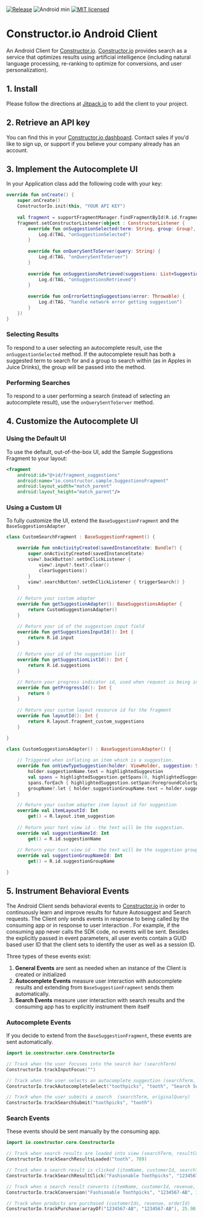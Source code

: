 [![Release](https://jitpack.io/v/Constructor-io/constructorio-client-android.svg)](https://jitpack.io/#Constructor-io/constructorio-client-android) ![Android min](https://img.shields.io/badge/Android-4.4%2B-green.svg) [![MIT licensed](https://img.shields.io/badge/license-MIT-blue.svg)](https://github.com/Constructor-io/constructorio-client-android/blob/master/LICENSE)

# Constructor.io Android Client

An Android Client for [Constructor.io](http://constructor.io/).  [Constructor.io](http://constructor.io/) provides search as a service that optimizes results using artificial intelligence (including natural language processing, re-ranking to optimize for conversions, and user personalization).

## 1. Install

Please follow the directions at [Jitpack.io](https://jitpack.io/#Constructor-io/constructorio-client-android/v1.3.0) to add the client to your project.

## 2. Retrieve an API key

You can find this in your [Constructor.io dashboard](https://constructor.io/dashboard).  Contact sales if you'd like to sign up, or support if you believe your company already has an account.

## 3. Implement the Autocomplete UI

In your Application class add the following code with your key:

```kotlin
override fun onCreate() {
    super.onCreate()
    ConstructorIo.init(this, "YOUR API KEY")
    
    val fragment = supportFragmentManager.findFragmentById(R.id.fragment_suggestions) as SuggestionsFragment
    fragment.setConstructorListener(object : ConstructorListener {
        override fun onSuggestionSelected(term: String, group: Group?, autocompleteSection: String?) {
            Log.d(TAG, "onSuggestionSelected")
        }
        
        override fun onQuerySentToServer(query: String) {
            Log.d(TAG, "onQuerySentToServer")
        }
        
        override fun onSuggestionsRetrieved(suggestions: List<Suggestion>) {
            Log.d(TAG, "onSuggestionsRetrieved")
        }
        
        override fun onErrorGettingSuggestions(error: Throwable) {
            Log.d(TAG, "handle network error getting suggestion")
        }
    })
}
```

### Selecting Results
To respond to a user selecting an autocomplete result, use the `onSuggestionSelected` method.  If the autocomplete result has both a suggested term to search for and a group to search within (as in Apples in Juice Drinks), the group will be passed into the method.

### Performing Searches
To respond to a user performing a search (instead of selecting an autocomplete result), use the `onQuerySentToServer` method.

## 4. Customize the Autocomplete UI

### Using the Default UI

To use the default, out-of-the-box UI, add the Sample Suggestions Fragment to your layout:

```xml
<fragment
    android:id="@+id/fragment_suggestions"
    android:name="io.constructor.sample.SuggestionsFragment"
    android:layout_width="match_parent"
    android:layout_height="match_parent"/>
```

### Using a Custom UI

To fully customize the UI, extend the `BaseSuggestionFragment` and the `BaseSuggestionsAdapter`

```kotlin
class CustomSearchFragment : BaseSuggestionFragment() {

    override fun onActivityCreated(savedInstanceState: Bundle?) {
        super.onActivityCreated(savedInstanceState)
        view?.backButton?.setOnClickListener {
            view?.input?.text?.clear()
            clearSuggestions()
        }
        view?.searchButton?.setOnClickListener { triggerSearch() }
    }

    // Return your custom adapter
    override fun getSuggestionAdapter(): BaseSuggestionsAdapter {
        return CustomSuggestionsAdapter()
    }

    // Return your id of the suggestion input field
    override fun getSuggestionsInputId(): Int {
        return R.id.input
    }

    // Return your id of the suggestion list
    override fun getSuggestionListId(): Int {
        return R.id.suggestions
    }

    // Return your progress indicator id, used when request is being in progress. Return 0 for no progress
    override fun getProgressId(): Int {
        return 0
    }
    
    // Return your custom layout resource id for the fragment
    override fun layoutId(): Int {
        return R.layout.fragment_custom_suggestions
    }

}

class CustomSuggestionsAdapter() : BaseSuggestionsAdapter() {
    
    // Triggered when inflating an item which is a suggestion.
    override fun onViewTypeSuggestion(holder: ViewHolder, suggestion: String, highlightedSuggestion: Spannable, groupName: String?) {
        holder.suggestionName.text = highlightedSuggestion
        val spans = highlightedSuggestion.getSpans(0, highlightedSuggestion.length, StyleSpan::class.java)
        spans.forEach { highlightedSuggestion.setSpan(ForegroundColorSpan(Color.parseColor("#222222")), highlightedSuggestion.getSpanStart(it), highlightedSuggestion.getSpanEnd(it), 0) }
        groupName?.let { holder.suggestionGroupName.text = holder.suggestionGroupName.context.getString(R.string.suggestion_group, it) }
    }

    // Return your custom adapter item layout id for suggestion
    override val itemLayoutId: Int
        get() = R.layout.item_suggestion
   
    // Return your text view id - the text will be the suggestion.
    override val suggestionNameId: Int
        get() = R.id.suggestionName
    
    // Return your text view id - the text will be the suggestion group name, if present
    override val suggestionGroupNameId: Int
        get() = R.id.suggestionGroupName

}
```

## 5. Instrument Behavioral Events

The Android Client sends behavioral events to [Constructor.io](http://constructor.io/) in order to continuously learn and improve results for future Autosuggest and Search requests.  The Client only sends events in response to being called by the consuming app or in response to user interaction . For example, if the consuming app never calls the SDK code, no events will be sent.  Besides the explicitly passed in event parameters, all user events contain a GUID based user ID that the client sets to identify the user as well as a session ID.

Three types of these events exist:

1. **General Events** are sent as needed when an instance of the Client is created or initialized
1. **Autocomplete Events** measure user interaction with autocomplete results and extending from `BaseSuggestionFragment` sends them automatically.
1. **Search Events** measure user interaction with search results and the consuming app has to explicitly instrument them itself

### Autocomplete Events

If you decide to extend from the `BaseSuggestionFragment`, these events are sent automatically.

```kotlin
import io.constructor.core.ConstructorIo

// Track when the user focuses into the search bar (searchTerm)
ConstructorIo.trackInputFocus("")

// Track when the user selects an autocomplete suggestion (searchTerm, originalQuery, sectionName)
ConstructorIo.trackAutocompleteSelect("toothpicks", "tooth", "Search Suggestions")

// Track when the user submits a search  (searchTerm, originalQuery)
ConstructorIo.trackSearchSubmit("toothpicks", "tooth")
```

### Search Events

These events should be sent manually by the consuming app.

```kotlin
import io.constructor.core.ConstructorIo

// Track when search results are loaded into view (searchTerm, resultCount)
ConstructorIo.trackSearchResultsLoaded("tooth", 789)

// Track when a search result is clicked (itemName, customerId, searchTerm)
ConstructorIo.trackSearchResultClick("Fashionable Toothpicks", "1234567-AB", "tooth")

// Track when a search result converts (itemName, customerId, revenue, searchTerm)
ConstructorIo.trackConversion("Fashionable Toothpicks", "1234567-AB", 12.99, "tooth")

// Track when products are purchased (customerIds, revenue, orderId)
ConstructorIo.trackPurchase(arrayOf("1234567-AB", "1234567-AB"), 25.98, "ORD-1312343")
```
